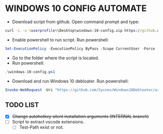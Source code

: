 # **WINDOWS 10 CONFIG AUTOMATE**

- Download script from github. Open command prompt and type:

```cmd
curl -L -o %userprofile%\Desktop\windows-10-config.zip https://github.com/mhafiz87/windows-10-config/archive/master.zip
```

- Enable powershell to run script. Run powershell:

```powershell
Set-ExecutionPolicy -ExecutionPolicy ByPass -Scope CurrentUser -Force
```

- Go to the folder where the script is located.
- Run powershell:

```powershell
.\windows-10-config.ps1
```

- Download and run Windows 10 debloater. Run powershell:

```powershell
Invoke-WebRequest -Uri "https://github.com/Sycnex/Windows10Debloater/archive/master.zip" -OutFile "$env:USERPROFILE\Desktop\Windows10Debloater.zip"
```

## TODO LIST

- [x] ~~Change autohotkey silent installation arguments (INTERNAL branch)~~
- [ ] Script to extract vscode extensions.
  - [ ] Test-Path exist or not.
